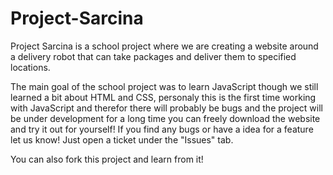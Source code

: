 # Project-Sarcina

Project Sarcina is a school project where we are creating a website around a delivery robot that can take packages and deliver them to specified locations.

The main goal of the school project was to learn JavaScript though we still learned a bit about HTML and CSS, personaly this is the first time working with JavaScript and therefor there will probably be bugs and the project will be under development for a long time you can freely download the website and try it out for yourself! If you find any bugs or have a idea for a feature let us know! Just open a ticket under the "Issues" tab.

You can also fork this project and learn from it!
